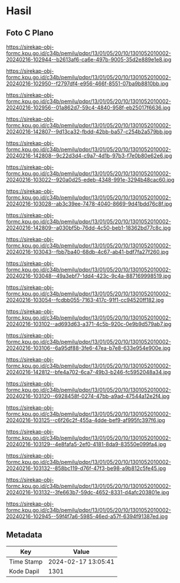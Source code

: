 # Hasil

## Foto C Plano

https://sirekap-obj-formc.kpu.go.id/c34b/pemilu/pdpr/13/01/05/20/10/1301052010002-20240216-102944--b2613af6-ca6e-497b-9005-35d2e889e1e8.jpg

https://sirekap-obj-formc.kpu.go.id/c34b/pemilu/pdpr/13/01/05/20/10/1301052010002-20240216-102950--f2797df4-e956-466f-8551-07ba9b8810bb.jpg

https://sirekap-obj-formc.kpu.go.id/c34b/pemilu/pdpr/13/01/05/20/10/1301052010002-20240216-102956--01a862d7-59c4-4840-958f-eb25017f6636.jpg

https://sirekap-obj-formc.kpu.go.id/c34b/pemilu/pdpr/13/01/05/20/10/1301052010002-20240216-142807--9d13ca32-fbdd-42bb-ba57-c254b2a579bb.jpg

https://sirekap-obj-formc.kpu.go.id/c34b/pemilu/pdpr/13/01/05/20/10/1301052010002-20240216-142808--9c22d3d4-c9a7-4d1b-97b3-f7e0b80e62e6.jpg

https://sirekap-obj-formc.kpu.go.id/c34b/pemilu/pdpr/13/01/05/20/10/1301052010002-20240216-103022--920a0d25-edeb-4348-991e-3294b48cac60.jpg

https://sirekap-obj-formc.kpu.go.id/c34b/pemilu/pdpr/13/01/05/20/10/1301052010002-20240216-103028--ab3c39ee-7478-4040-8669-9d41bdd76c8f.jpg

https://sirekap-obj-formc.kpu.go.id/c34b/pemilu/pdpr/13/01/05/20/10/1301052010002-20240216-142809--a030bf5b-76dd-4c50-beb1-18362bd77c8c.jpg

https://sirekap-obj-formc.kpu.go.id/c34b/pemilu/pdpr/13/01/05/20/10/1301052010002-20240216-103043--fbb7ba40-68db-4c67-ab41-bdf7fa27f260.jpg

https://sirekap-obj-formc.kpu.go.id/c34b/pemilu/pdpr/13/01/05/20/10/1301052010002-20240216-103048--49a3ebf7-1dd4-423c-9c4a-887169998519.jpg

https://sirekap-obj-formc.kpu.go.id/c34b/pemilu/pdpr/13/01/05/20/10/1301052010002-20240216-103054--fcdbb055-7163-417c-91f1-cc94520ff182.jpg

https://sirekap-obj-formc.kpu.go.id/c34b/pemilu/pdpr/13/01/05/20/10/1301052010002-20240216-103102--ad693d63-a371-4c5b-920c-0e9b9d579ab7.jpg

https://sirekap-obj-formc.kpu.go.id/c34b/pemilu/pdpr/13/01/05/20/10/1301052010002-20240216-103106--6a95df88-3fe6-47ea-b7e8-633e954e900e.jpg

https://sirekap-obj-formc.kpu.go.id/c34b/pemilu/pdpr/13/01/05/20/10/1301052010002-20240216-142812--bfe4a702-6ca7-49b3-b246-fc5952048a34.jpg

https://sirekap-obj-formc.kpu.go.id/c34b/pemilu/pdpr/13/01/05/20/10/1301052010002-20240216-103120--6928458f-0274-47bb-a9ad-47544a12e2f4.jpg

https://sirekap-obj-formc.kpu.go.id/c34b/pemilu/pdpr/13/01/05/20/10/1301052010002-20240216-103125--c6f26c2f-455a-4dde-bef9-af995fc397f6.jpg

https://sirekap-obj-formc.kpu.go.id/c34b/pemilu/pdpr/13/01/05/20/10/1301052010002-20240216-103129--4e8fafa5-2ef0-4181-8da9-83550e099fa4.jpg

https://sirekap-obj-formc.kpu.go.id/c34b/pemilu/pdpr/13/01/05/20/10/1301052010002-20240216-103132--858bc119-d76f-47f3-be98-a9b812c5fe45.jpg

https://sirekap-obj-formc.kpu.go.id/c34b/pemilu/pdpr/13/01/05/20/10/1301052010002-20240216-103132--3fe663b7-59dc-4652-8331-d4afc203801e.jpg

https://sirekap-obj-formc.kpu.go.id/c34b/pemilu/pdpr/13/01/05/20/10/1301052010002-20240216-102945--59f4f7a6-5985-46ed-a57f-6394f91387ed.jpg


## Metadata

| Key        | Value               |
| ---------- | ------------------- |
| Time Stamp | 2024-02-17 13:05:41 |
| Kode Dapil | 1301                |



